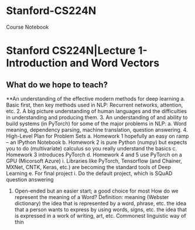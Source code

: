 # Stanford-CS224N
Course Notebook
# Stanford CS224N|Lecture 1-Introduction and Word Vectors
## What do we hope to teach?
**An understanding of the effective modern methods for deep learning
a.	Basic first, then key methods used in NLP: Recurrent networks, attention, etc.
2.	A big picture understanding of human languages and the difficulties in understanding and producing them.
3.	An understanding of and ability to build systems (in PyTorch) for some of the major problems in NLP:
a.	Word meaning, dependency parsing, machine translation, question answering.
4.	High-Level Plan for Problem Sets
a.	Homework 1 hopefully an easy on ramp – an IPython Notebook
b.	Homework 2 is pure Python (numpy) but expects you to do
(multivariate) calculus so you really understand the basics
c.	Homework 3 introduces PyTorch
d.	Homework 4 and 5 use PyTorch on a GPU (Micorsoft Azure)
i.	Libraries like PyTorch, Tensorflow (and Chainer, MXNet, CNTK, Keras, etc.) are becoming the standard tools of Deep Learning
e.	For final project
i.	Do the default project, which is SQuAD question answering
1.	Open-ended but an easier start; a good choice for most
How do we represent the meaning of a Word?
Definition: meaning (Webster dictionary)
	the idea that is represented by a word, phrase, etc.
	the idea that a person wants to express by using words, signs, etc.
	the idea that is expressed in a work of writing, art, etc.
Commonest linguistic way of thin
